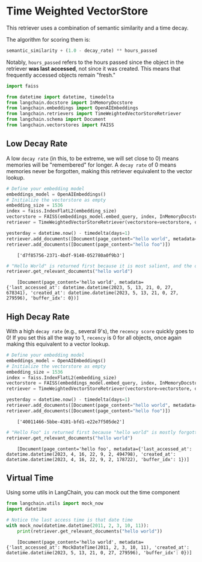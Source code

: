 # Time Weighted VectorStore

This retriever uses a combination of semantic similarity and a time decay.

The algorithm for scoring them is:

```python
semantic_similarity + (1.0 - decay_rate) ** hours_passed
```

Notably, `hours_passed` refers to the hours passed since the object in the retriever **was last accessed**, not since it was created. This means that frequently accessed objects remain "fresh."

<!-- WARNING: THIS FILE WAS AUTOGENERATED! DO NOT EDIT! Instead, edit the notebook w/the location & name as this file. -->


```python
import faiss

from datetime import datetime, timedelta
from langchain.docstore import InMemoryDocstore
from langchain.embeddings import OpenAIEmbeddings
from langchain.retrievers import TimeWeightedVectorStoreRetriever
from langchain.schema import Document
from langchain.vectorstores import FAISS
```

## Low Decay Rate

A low `decay rate` (in this, to be extreme, we will set close to 0) means memories will be "remembered" for longer. A `decay rate` of 0 means memories never be forgotten, making this retriever equivalent to the vector lookup.


```python
# Define your embedding model
embeddings_model = OpenAIEmbeddings()
# Initialize the vectorstore as empty
embedding_size = 1536
index = faiss.IndexFlatL2(embedding_size)
vectorstore = FAISS(embeddings_model.embed_query, index, InMemoryDocstore({}), {})
retriever = TimeWeightedVectorStoreRetriever(vectorstore=vectorstore, decay_rate=.0000000000000000000000001, k=1)
```


```python
yesterday = datetime.now() - timedelta(days=1)
retriever.add_documents([Document(page_content="hello world", metadata={"last_accessed_at": yesterday})])
retriever.add_documents([Document(page_content="hello foo")])
```

<CodeOutputBlock lang="python">

```
    ['d7f85756-2371-4bdf-9140-052780a0f9b3']
```

</CodeOutputBlock>


```python
# "Hello World" is returned first because it is most salient, and the decay rate is close to 0., meaning it's still recent enough
retriever.get_relevant_documents("hello world")
```

<CodeOutputBlock lang="python">

```
    [Document(page_content='hello world', metadata={'last_accessed_at': datetime.datetime(2023, 5, 13, 21, 0, 27, 678341), 'created_at': datetime.datetime(2023, 5, 13, 21, 0, 27, 279596), 'buffer_idx': 0})]
```

</CodeOutputBlock>

## High Decay Rate

With a high `decay rate` (e.g., several 9's), the `recency score` quickly goes to 0! If you set this all the way to 1, `recency` is 0 for all objects, once again making this equivalent to a vector lookup.



```python
# Define your embedding model
embeddings_model = OpenAIEmbeddings()
# Initialize the vectorstore as empty
embedding_size = 1536
index = faiss.IndexFlatL2(embedding_size)
vectorstore = FAISS(embeddings_model.embed_query, index, InMemoryDocstore({}), {})
retriever = TimeWeightedVectorStoreRetriever(vectorstore=vectorstore, decay_rate=.999, k=1)
```


```python
yesterday = datetime.now() - timedelta(days=1)
retriever.add_documents([Document(page_content="hello world", metadata={"last_accessed_at": yesterday})])
retriever.add_documents([Document(page_content="hello foo")])
```

<CodeOutputBlock lang="python">

```
    ['40011466-5bbe-4101-bfd1-e22e7f505de2']
```

</CodeOutputBlock>


```python
# "Hello Foo" is returned first because "hello world" is mostly forgotten
retriever.get_relevant_documents("hello world")
```

<CodeOutputBlock lang="python">

```
    [Document(page_content='hello foo', metadata={'last_accessed_at': datetime.datetime(2023, 4, 16, 22, 9, 2, 494798), 'created_at': datetime.datetime(2023, 4, 16, 22, 9, 2, 178722), 'buffer_idx': 1})]
```

</CodeOutputBlock>

## Virtual Time

Using some utils in LangChain, you can mock out the time component


```python
from langchain.utils import mock_now
import datetime
```


```python
# Notice the last access time is that date time
with mock_now(datetime.datetime(2011, 2, 3, 10, 11)):
    print(retriever.get_relevant_documents("hello world"))
```

<CodeOutputBlock lang="python">

```
    [Document(page_content='hello world', metadata={'last_accessed_at': MockDateTime(2011, 2, 3, 10, 11), 'created_at': datetime.datetime(2023, 5, 13, 21, 0, 27, 279596), 'buffer_idx': 0})]
```

</CodeOutputBlock>
